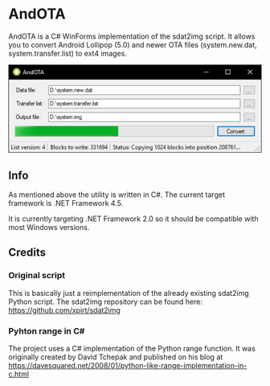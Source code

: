 # AndOTA
AndOTA is a C# WinForms implementation of the sdat2img script.
It allows you to convert Android Lollipop (5.0) and newer OTA files (system.new.dat, system.transfer.list) to ext4 images.

![Screenshot](https://raw.githubusercontent.com/evilpro/AndOTA/master/AndOTA.png?token=AB2jUgMBbElbl0L7kk2SPvUvakqhuxnxks5bajmNwA%3D%3D)

## Info
As mentioned above the utility is written in C#. The current target framework is .NET Framework 4.5.

It is currently targeting .NET Framework 2.0 so it should be compatible with most Windows versions.

## Credits
### Original script
This is basically just a reimplementation of the already existing sdat2img Python script.
The sdat2img repository can be found here: https://github.com/xpirt/sdat2img

### Pyhton range in C#
The project uses a C# implementation of the Python range function.
It was originally created by David Tchepak and published on his blog at https://davesquared.net/2008/01/python-like-range-implementation-in-c.html
